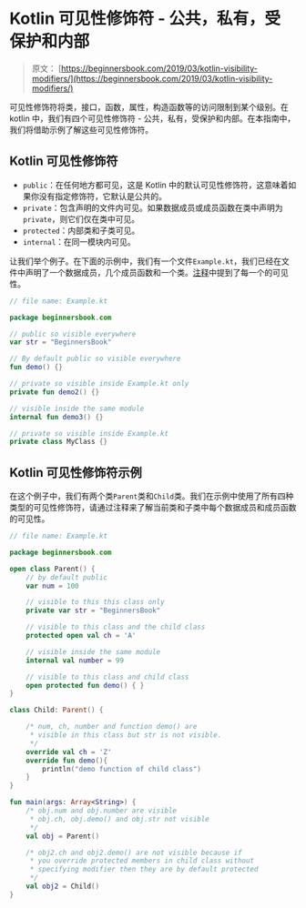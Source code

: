 # Kotlin 可见性修饰符 - 公共，私有，受保护和内部

> 原文： [https://beginnersbook.com/2019/03/kotlin-visibility-modifiers/](https://beginnersbook.com/2019/03/kotlin-visibility-modifiers/)

可见性修饰符将类，接口，函数，属性，构造函数等的访问限制到某个级别。在 kotlin 中，我们有四个可见性修饰符 - 公共，私有，受保护和内部。在本指南中，我们将借助示例了解这些可见性修饰符。

## Kotlin 可见性修饰符

+   `public`：在任何地方都可见，这是 Kotlin 中的默认可见性修饰符，这意味着如果你没有指定修饰符，它默认是公共的。
+   `private`：包含声明的文件内可见。如果数据成员或成员函数在类中声明为`private`，则它们仅在类中可见。
+   `protected`：内部类和子类可见。
+   `internal`：在同一模块内可见。

让我们举个例子。在下面的示例中，我们有一个文件`Example.kt`，我们已经在文件中声明了一个数据成员，几个成员函数和一个类。[注释](https://beginnersbook.com/2018/09/kotlin-comments/)中提到了每一个的可见性。

```kotlin
// file name: Example.kt

package beginnersbook.com

// public so visible everywhere
var str = "BeginnersBook"

// By default public so visible everywhere
fun demo() {}

// private so visible inside Example.kt only
private fun demo2() {}

// visible inside the same module
internal fun demo3() {}

// private so visible inside Example.kt
private class MyClass {}
```

## Kotlin 可见性修饰符示例

在这个例子中，我们有两个类`Parent`类和`Child`类。我们在示例中使用了所有四种类型的可见性修饰符，请通过注释来了解当前类和子类中每个数据成员和成员函数的可见性。

```kotlin
// file name: Example.kt

package beginnersbook.com

open class Parent() {
    // by default public
    var num = 100

    // visible to this this class only
    private var str = "BeginnersBook"

    // visible to this class and the child class
    protected open val ch = 'A'

    // visible inside the same module
    internal val number = 99

    // visible to this class and child class
    open protected fun demo() { }
}

class Child: Parent() {

    /* num, ch, number and function demo() are
     * visible in this class but str is not visible.
     */
    override val ch = 'Z'
    override fun demo(){
        println("demo function of child class")
    }
}

fun main(args: Array<String>) {
    /* obj.num and obj.number are visible
     * obj.ch, obj.demo() and obj.str not visible
     */
    val obj = Parent()

    /* obj2.ch and obj2.demo() are not visible because if
     * you override protected members in child class without
     * specifying modifier then they are by default protected
     */
    val obj2 = Child()
}
```
